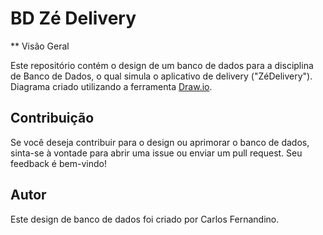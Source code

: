 # BD Zé Delivery

** Visão Geral

Este repositório contém o design de um banco de dados para a disciplina de Banco de Dados, o qual simula o aplicativo de delivery ("ZéDelivery"). Diagrama criado utilizando a ferramenta [Draw.io](https://app.diagrams.net/).

## Contribuição

Se você deseja contribuir para o design ou aprimorar o banco de dados, sinta-se à vontade para abrir uma issue ou enviar um pull request. Seu feedback é bem-vindo!

## Autor

Este design de banco de dados foi criado por Carlos Fernandino.
